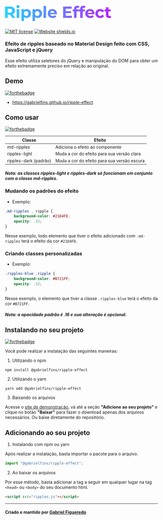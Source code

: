 # <img src="images/ripple-effect-logo.svg" alt="Ripple Effect" width="350px" />
[![MIT license](https://img.shields.io/badge/License-MIT-blue.svg)](https://github.com/gabrielfins/ripple-effect/blob/master/LICENSE.md)
[![Website shields.io](https://img.shields.io/website-up-down-green-red/http/shields.io.svg)](https://gabrielfins.github.io/ripple-effect)

### Efeito de ripples baseado no Material Design feito com **CSS, JavaScript e jQuery**

Esse efeito utiliza seletores do jQuery e manipulação do DOM para obter um efeito extremamente preciso em relação ao original.

## Demo
[![forthebadge](https://forthebadge.com/images/badges/built-with-resentment.svg)](https://forthebadge.com)

* https://gabrielfins.github.io/ripple-effect

## Como usar
[![forthebadge](https://forthebadge.com/images/badges/ctrl-c-ctrl-v.svg)](https://forthebadge.com)

Classe | Efeito
-------|-------
md-ripples | Adiciona o efeito ao componente
ripples-light | Muda a cor do efeito para sua versão clara
ripples-dark (padrão) | Muda a cor do efeito para sua versão escura

##### Nota: as classes ripples-light e ripples-dark só funcionam em conjunto com a classe md-ripples.

### Mudando os padrões do efeito

* Exemplo:

```css
.md-ripples . ripple {
    background-color: #21D4FD;
    opacity: .32;
}
```

Nesse exemplo, todo elemento que tiver o efeito adicionado com `.md-ripples` terá o efeito da cor `#21D4FD`.

### Criando classes personalizadas

* Exemplo:

```css
.ripples-blue .ripple {
    background-color: #B721FF;
    opacity: .32;
}
```

Nesse exemplo, o elemento que tiver a classe `.ripples-blue` terá o efeito da cor `#B721FF`.

##### Nota: a opacidade padrão é .16 e sua alteração é opcional.

## Instalando no seu projeto
[![forthebadge](https://forthebadge.com/images/badges/powered-by-electricity.svg)](https://forthebadge.com)

Você pode realizar a instalação das seguintes maneiras:

1. Utilizando o npm

```
npm install @gabrielfins/ripple-effect
```

2. Utilizando o yarn

```
yarn add @gabrielfins/ripple-effect
```

3. Baixando os arquivos

Acesse o [site de demonstração](https://gabrielfins.github.io/ripple-effect), vá até a seção **"Adicione ao seu projeto"** e clique no botão **"Baixar"** para fazer o download apenas dos arquivos necessários. Ou baixe diretamente do repositório.

## Adicionando ao seu projeto

1. Instalando com npm ou yarn

Após realizar a instalação, basta importar o pacote para o arquivo.

```js
import "@gabrielfins/ripple-effect";
```

2. Ao baixar os arquivos

Por esse método, basta adicionar a tag a seguir em qualquer lugar na tag `<head>` ou `<body>` do seu documento html.

```html
<script src="ripples.js"></script>
```

---
#### Criado e mantido por [Gabriel Figueredo](https://github.com/gabrielfins)
